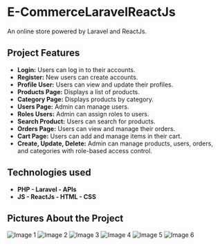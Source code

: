 # E-CommerceLaravelReactJs
An online store powered by Laravel and ReactJs.

## Project Features
- **Login:** Users can log in to their accounts.
- **Register:** New users can create accounts.
- **Profile User:** Users can view and update their profiles.
- **Products Page:** Displays a list of products.
- **Category Page:** Displays products by category.
- **Users Page:** Admin can manage users.
- **Roles Users:** Admin can assign roles to users.
- **Search Product:** Users can search for products.
- **Orders Page:** Users can view and manage their orders.
- **Cart Page:** Users can add and manage items in their cart.
- **Create, Update, Delete:** Admin can manage products, users, orders, and categories with role-based access control.
## Technologies used
- **PHP - Laravel - APIs**
- **JS - ReactJs - HTML - CSS**
## Pictures About the Project
![Image 1](https://github.com/abdullahAl-Houssein/E-CommerceLaravelReactJs/assets/93677750/7aecb6ab-a16f-43a8-a92a-94e2322f2223)
![Image 2](https://github.com/abdullahAl-Houssein/E-CommerceLaravelReactJs/assets/93677750/af9cad5e-eda5-4930-ad64-bef6e456f4bc)
![Image 3](https://github.com/abdullahAl-Houssein/E-CommerceLaravelReactJs/assets/93677750/348fd8eb-9314-4b00-b91d-92633407fec7)
![Image 4](https://github.com/abdullahAl-Houssein/E-CommerceLaravelReactJs/assets/93677750/0abc17e7-f8f2-4375-8a4a-acce3956da90)
![Image 5](https://github.com/abdullahAl-Houssein/E-CommerceLaravelReactJs/assets/93677750/d507f495-c8f9-4e7f-aa33-04945b1ae062)
![Image 6](https://github.com/abdullahAl-Houssein/E-CommerceLaravelReactJs/assets/93677750/794f1b45-9159-40c7-bf1c-aa26bbf05f55)
